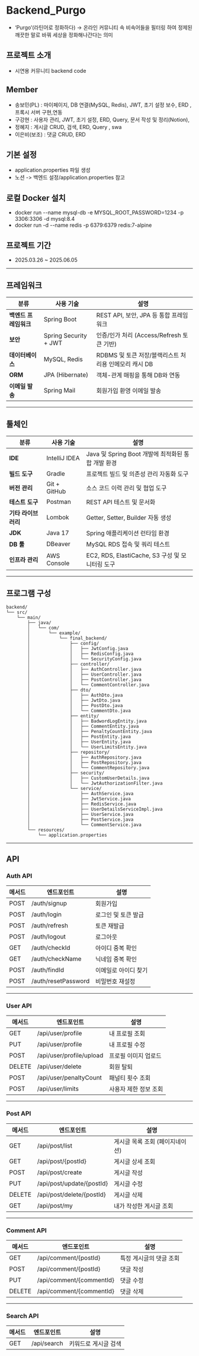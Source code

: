 # Backend_Purgo
- ‘Purgo’(라틴어로 정화하다) -> 온라인 커뮤니티 속 비속어들을 필터링 하여 정제된 깨끗한 말로 바꿔 세상을 정화해나간다는 의미

## 프로젝트 소개
- 시연용 커뮤니티 backend code

## Member
- 송보민(PL)   :  마이페이지, DB 연결(MySQL, Redis), JWT, 초기 설정 보수, ERD , 프록시 서버 구현,연동
- 구강현       :  사용자 관리, JWT, 초기 설정, ERD, Query, 문서 작성 및 정리(Notion), 
- 정혜지       :  게시글 CRUD, 검색, ERD, Query , swa
- 이은비(보조)  :  댓글 CRUD, ERD

## 기본 설정
- application.properties 파일 생성
- 노션 -> 백엔드 설정/application.properties 참고

## 로컬 Docker 설치
- docker run --name mysql-db -e MYSQL_ROOT_PASSWORD=1234 -p 3306:3306 -d mysql:8.4
- docker run -d --name redis -p 6379:6379 redis:7-alpine

## 프로젝트 기간
- 2025.03.26 ~ 2025.06.05

----

## 프레임워크

| 분류               | 사용 기술                | 설명                                                         |
|--------------------|--------------------------|--------------------------------------------------------------|
| **백엔드 프레임워크** | Spring Boot              | REST API, 보안, JPA 등 통합 프레임워크                        |
| **보안**            | Spring Security + JWT    | 인증/인가 처리 (Access/Refresh 토큰 기반)                    |
| **데이터베이스**     | MySQL, Redis             | RDBMS 및 토큰 저장/블랙리스트 처리용 인메모리 캐시 DB        |
| **ORM**            | JPA (Hibernate)          | 객체-관계 매핑을 통해 DB와 연동                              |
| **이메일 발송**      | Spring Mail              | 회원가입 환영 이메일 발송                                    |

---

## 툴체인

| 분류               | 사용 기술                | 설명                                                         |
|--------------------|--------------------------|--------------------------------------------------------------|
| **IDE**            | IntelliJ IDEA            | Java 및 Spring Boot 개발에 최적화된 통합 개발 환경           |
| **빌드 도구**       | Gradle                   | 프로젝트 빌드 및 의존성 관리 자동화 도구                     |
| **버전 관리**       | Git + GitHub             | 소스 코드 이력 관리 및 협업 도구                             |
| **테스트 도구**     | Postman                  | REST API 테스트 및 문서화                                    |
| **기타 라이브러리** | Lombok                   | Getter, Setter, Builder 자동 생성                            |
| **JDK**            | Java 17                  | Spring 애플리케이션 런타임 환경                              |
| **DB 툴**          | DBeaver                  | MySQL RDS 접속 및 쿼리 테스트                                |
| **인프라 관리**     | AWS Console              | EC2, RDS, ElastiCache, S3 구성 및 모니터링 도구              |


---

## 프로그램 구성
```
backend/
└── src/
    └── main/
        ├── java/
        │   └── com/
        │       └── example/
        │           └── final_backend/
        │               ├── config/
        │               │   ├── JwtConfig.java
        │               │   ├── RedisConfig.java
        │               │   └── SecurityConfig.java
        │               ├── controller/
        │               │   ├── AuthController.java
        │               │   ├── UserController.java
        │               │   ├── PostController.java
        │               │   └── CommentController.java
        │               ├── dto/
        │               │   ├── AuthDto.java
        │               │   ├── JwtDto.java
        │               │   ├── PostDto.java
        │               │   └── CommentDto.java
        │               ├── entity/
        │               │   ├── BadwordLogEntity.java
        │               │   ├── CommentEntity.java
        │               │   ├── PenaltyCountEntity.java
        │               │   ├── PostEntity.java
        │               │   ├── UserEntity.java
        │               │   └── UserLimitsEntity.java
        │               ├── repository/
        │               │   ├── AuthRepository.java
        │               │   ├── PostRepository.java
        │               │   └── CommentRepository.java
        │               ├── security/
        │               │   ├── CustomUserDetails.java
        │               │   └── JwtAuthorizationFilter.java
        │               └── service/
        │                   ├── AuthService.java
        │                   ├── JwtService.java
        │                   ├── RedisService.java
        │                   ├── UserDetailsServiceImpl.java
        │                   ├── UserService.java
        │                   ├── PostService.java
        │                   └── CommentService.java
        └── resources/
            └── application.properties
```


---

## API
### Auth API

| 메서드 | 엔드포인트              | 설명                          |
|--------|--------------------------|-------------------------------|
| POST   | /auth/signup             | 회원가입                      |
| POST   | /auth/login              | 로그인 및 토큰 발급           |
| POST   | /auth/refresh            | 토큰 재발급                   |
| POST   | /auth/logout             | 로그아웃                      |
| GET    | /auth/checkId            | 아이디 중복 확인              |
| GET    | /auth/checkName          | 닉네임 중복 확인              |
| POST   | /auth/findId             | 이메일로 아이디 찾기          |
| POST   | /auth/resetPassword      | 비밀번호 재설정               |

---

### User API

| 메서드 | 엔드포인트                | 설명                            |
|--------|----------------------------|---------------------------------|
| GET    | /api/user/profile          | 내 프로필 조회                  |
| PUT    | /api/user/profile          | 내 프로필 수정                  |
| POST   | /api/user/profile/upload   | 프로필 이미지 업로드            |
| DELETE | /api/user/delete           | 회원 탈퇴                        |
| POST   | /api/user/penaltyCount     | 패널티 횟수 조회                 |
| POST   | /api/user/limits           | 사용자 제한 정보 조회           |

---

### Post API

| 메서드 | 엔드포인트                   | 설명                           |
|--------|-------------------------------|--------------------------------|
| GET    | /api/post/list                | 게시글 목록 조회 (페이지네이션) |
| GET    | /api/post/{postId}           | 게시글 상세 조회               |
| POST   | /api/post/create              | 게시글 작성                    |
| PUT    | /api/post/update/{postId}     | 게시글 수정                    |
| DELETE | /api/post/delete/{postId}     | 게시글 삭제                    |
| GET    | /api/post/my                  | 내가 작성한 게시글 조회        |

---

### Comment API

| 메서드 | 엔드포인트                   | 설명                           |
|--------|-------------------------------|--------------------------------|
| GET    | /api/comment/{postId}         | 특정 게시글의 댓글 조회        |
| POST   | /api/comment/{postId}         | 댓글 작성                      |
| PUT    | /api/comment/{commentId}      | 댓글 수정                      |
| DELETE | /api/comment/{commentId}      | 댓글 삭제                      |

---

### Search API

| 메서드 | 엔드포인트     | 설명                  |
|--------|----------------|-----------------------|
| GET    | /api/search    | 키워드로 게시글 검색 |